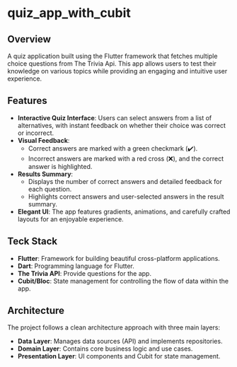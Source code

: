 # quiz_app_with_cubit

## Overview

A quiz application built using the Flutter framework that fetches multiple choice questions from The Trivia Api. This app allows users to test their knowledge on various topics while providing an engaging and intuitive user experience.

## Features

- **Interactive Quiz Interface**: Users can select answers from a list of alternatives, with instant feedback on whether their choice was correct or incorrect.
- **Visual Feedback**:
  - Correct answers are marked with a green checkmark (✔️).
  - Incorrect answers are marked with a red cross (❌), and the correct answer is highlighted.
- **Results Summary**:
  - Displays the number of correct answers and detailed feedback for each question.
  - Highlights correct answers and user-selected answers in the result summary.
- **Elegant UI**: The app features gradients, animations, and carefully crafted layouts for an enjoyable experience.

## Teck Stack

- **Flutter**: Framework for building beautiful cross-platform applications.
- **Dart**: Programming language for Flutter.
- **The Trivia API**: Provide questions for the app.
- **Cubit/Bloc**: State management for controlling the flow of data within the app.

## Architecture

The project follows a clean architecture approach with three main layers:

- **Data Layer**: Manages data sources (API) and implements repositories.
- **Domain Layer**: Contains core business logic and use cases.
- **Presentation Layer**: UI components and Cubit for state management.
